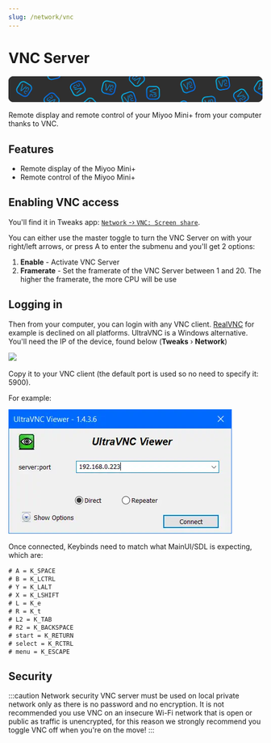```yaml
---
slug: /network/vnc
---
```



# VNC Server

![](./assets/vnc.webp)

Remote display and remote control of your Miyoo Mini+ from your computer thanks to VNC.


## Features

- Remote display of the Miyoo Mini+
- Remote control of the Miyoo Mini+


## Enabling VNC access

You'll find it in Tweaks app: [`Network` -› `VNC: Screen share`](/docs/apps/tweaks#vnc-screen-share).

You can either use the master toggle to turn the VNC Server on with your right/left arrows, or press A to enter the submenu and you'll get 2 options:

1. **Enable** - Activate VNC Server
2. **Framerate** - Set the framerate of the VNC Server between 1 and 20. The higher the framerate, the more CPU will be use

## Logging in


Then from your computer, you can login with any VNC client. [RealVNC](https://www.realvnc.com/fr/connect/download/viewer/) for example is declined on all platforms. UltraVNC is a Windows alternative.
You'll need the IP of the device, found below (**Tweaks** › **Network**)

![](https://github.com/OnionUI/Onion/assets/47260768/23ee6dbf-48c8-4484-b98b-9a8642b8fd49)

Copy it to your VNC client (the default port is used so no need to specify it: 5900).

For example: 

![](./assets/vnc-client.webp)

Once connected, Keybinds need to match what MainUI/SDL is expecting, which are:

```
# A = K_SPACE
# B = K_LCTRL
# Y = K_LALT
# X = K_LSHIFT
# L = K_e
# R = K_t
# L2 = K_TAB
# R2 = K_BACKSPACE
# start = K_RETURN
# select = K_RCTRL
# menu = K_ESCAPE
```

## Security

:::caution Network security
VNC server must be used on local private network only as there is no password and no encryption. It is not recommended you use VNC on an insecure Wi-Fi network that is open or public as traffic is unencrypted, for this reason we strongly recommend you toggle VNC off when you're on the move!
:::
